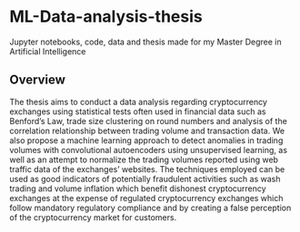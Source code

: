 # ML-Data-analysis-thesis
Jupyter notebooks, code, data and thesis made for my Master Degree in Artificial Intelligence

## Overview
The thesis aims to conduct a data analysis regarding cryptocurrency exchanges using statistical
tests often used in financial data such as Benford’s Law, trade size clustering on round
numbers and analysis of the correlation relationship between trading volume and transaction
data. 
We also propose a machine learning approach to detect anomalies in trading volumes
with convolutional autoencoders using unsupervised learning, as well as an attempt to normalize
the trading volumes reported using web traffic data of the exchanges’ websites. 
The techniques employed can be used as good indicators of potentially fraudulent activities such
as wash trading and volume inflation which benefit dishonest cryptocurrency exchanges at
the expense of regulated cryptocurrency exchanges which follow mandatory regulatory compliance
and by creating a false perception of the cryptocurrency market for customers.
